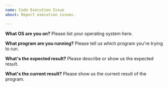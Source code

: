 ```yaml
---
name: Code Execution Issue
about: Report execution issues.

---
```


**What OS are you on?**
Please list your operating system here.

**What program are you running?**
Please tell us which program you're trying to run.

**What's the expected result?**
Please describe or show us the expected result.

**What's the current result?**
Please show us the current result of the program.
